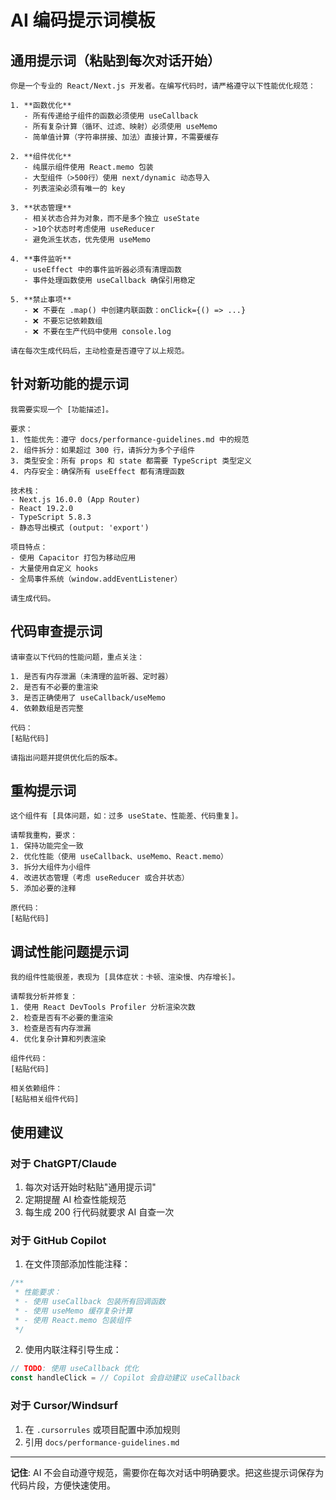 # AI 编码提示词模板

## 通用提示词（粘贴到每次对话开始）

```
你是一个专业的 React/Next.js 开发者。在编写代码时，请严格遵守以下性能优化规范：

1. **函数优化**
   - 所有传递给子组件的函数必须使用 useCallback
   - 所有复杂计算（循环、过滤、映射）必须使用 useMemo
   - 简单值计算（字符串拼接、加法）直接计算，不需要缓存

2. **组件优化**
   - 纯展示组件使用 React.memo 包装
   - 大型组件（>500行）使用 next/dynamic 动态导入
   - 列表渲染必须有唯一的 key

3. **状态管理**
   - 相关状态合并为对象，而不是多个独立 useState
   - >10个状态时考虑使用 useReducer
   - 避免派生状态，优先使用 useMemo

4. **事件监听**
   - useEffect 中的事件监听器必须有清理函数
   - 事件处理函数使用 useCallback 确保引用稳定

5. **禁止事项**
   - ❌ 不要在 .map() 中创建内联函数：onClick={() => ...}
   - ❌ 不要忘记依赖数组
   - ❌ 不要在生产代码中使用 console.log

请在每次生成代码后，主动检查是否遵守了以上规范。
```

## 针对新功能的提示词

```
我需要实现一个 [功能描述]。

要求：
1. 性能优先：遵守 docs/performance-guidelines.md 中的规范
2. 组件拆分：如果超过 300 行，请拆分为多个子组件
3. 类型安全：所有 props 和 state 都需要 TypeScript 类型定义
4. 内存安全：确保所有 useEffect 都有清理函数

技术栈：
- Next.js 16.0.0 (App Router)
- React 19.2.0
- TypeScript 5.8.3
- 静态导出模式 (output: 'export')

项目特点：
- 使用 Capacitor 打包为移动应用
- 大量使用自定义 hooks
- 全局事件系统（window.addEventListener）

请生成代码。
```

## 代码审查提示词

```
请审查以下代码的性能问题，重点关注：

1. 是否有内存泄漏（未清理的监听器、定时器）
2. 是否有不必要的重渲染
3. 是否正确使用了 useCallback/useMemo
4. 依赖数组是否完整

代码：
[粘贴代码]

请指出问题并提供优化后的版本。
```

## 重构提示词

```
这个组件有 [具体问题，如：过多 useState、性能差、代码重复]。

请帮我重构，要求：
1. 保持功能完全一致
2. 优化性能（使用 useCallback、useMemo、React.memo）
3. 拆分大组件为小组件
4. 改进状态管理（考虑 useReducer 或合并状态）
5. 添加必要的注释

原代码：
[粘贴代码]
```

## 调试性能问题提示词

```
我的组件性能很差，表现为 [具体症状：卡顿、渲染慢、内存增长]。

请帮我分析并修复：
1. 使用 React DevTools Profiler 分析渲染次数
2. 检查是否有不必要的重渲染
3. 检查是否有内存泄漏
4. 优化复杂计算和列表渲染

组件代码：
[粘贴代码]

相关依赖组件：
[粘贴相关组件代码]
```

## 使用建议

### 对于 ChatGPT/Claude
1. 每次对话开始时粘贴"通用提示词"
2. 定期提醒 AI 检查性能规范
3. 每生成 200 行代码就要求 AI 自查一次

### 对于 GitHub Copilot
1. 在文件顶部添加性能注释：
```typescript
/**
 * 性能要求：
 * - 使用 useCallback 包装所有回调函数
 * - 使用 useMemo 缓存复杂计算
 * - 使用 React.memo 包装组件
 */
```

2. 使用内联注释引导生成：
```typescript
// TODO: 使用 useCallback 优化
const handleClick = // Copilot 会自动建议 useCallback
```

### 对于 Cursor/Windsurf
1. 在 `.cursorrules` 或项目配置中添加规则
2. 引用 `docs/performance-guidelines.md`

---

**记住**: AI 不会自动遵守规范，需要你在每次对话中明确要求。把这些提示词保存为代码片段，方便快速使用。
